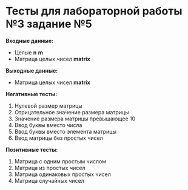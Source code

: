 # Тесты для лабораторной работы №3 задание №5

__Входные данные:__

- Целые __n__ __m__
- Матрица целых чисел __matrix__

__Выходные данные:__

- Матрица целых чисел __matrix__

__Негативные тесты:__

1. Нулевой размер матрицы
2. Отрицательное значение размера матрицы
3. Значение размера матрицы превышающее 10
4. Ввод буквы вместо числа
5. Ввод буквы вместо элемента матрицы
6. Ввод матрицы без простых чисел

__Позитивные тесты:__

1. Матрица с одним простым числом
2. Матрица из простых чисел
3. Матрица одинаковых простых чисел
4. Матрица случайных чисел